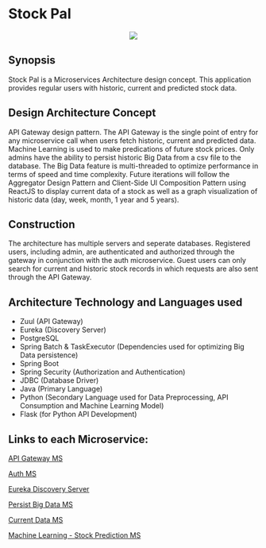 # Stock Pal 
<p align="center">
  <img src="https://github.com/mrkwapo/StockPal-MS/blob/master/stock%20pal%20architecture.jpg">
</p>

## Synopsis
Stock Pal is a Microservices Architecture design concept. This application provides regular users with historic, current and predicted stock data. 

## Design Architecture Concept
API Gateway design pattern. The API Gateway is the single point of entry for any microservice call when users fetch historic, current and predicted data. Machine Learning is used to make predications of future stock prices. Only admins have the ability to persist historic Big Data from a csv file to the database. The Big Data feature is multi-threaded to optimize performance in terms of speed and time complexity. Future iterations will follow the Aggregator Design Pattern and Client-Side UI Composition Pattern using ReactJS to display current data of a stock as well as a graph visualization of historic data (day, week, month, 1 year and 5 years).

## Construction
The architecture has multiple servers and seperate databases. Registered users, including admin, are authenticated and authorized through the gateway in conjunction with the auth microservice. Guest users can only search for current and historic stock records in which requests are also sent through the API Gateway.

## Architecture Technology and Languages used 
* Zuul (API Gateway)
* Eureka (Discovery Server) 
* PostgreSQL
* Spring Batch & TaskExecutor (Dependencies used for optimizing Big Data persistence)
* Spring Boot
* Spring Security (Authorization and Authentication)
* JDBC (Database Driver)
* Java (Primary Language)
* Python (Secondary Language used for Data Preprocessing, API Consumption and Machine Learning Model)
* Flask (for Python API Development)

## Links to each Microservice:

[API Gateway MS](https://bit.ly/2NgiICN)

[Auth MS](https://bit.ly/3hxvvP1)

[Eureka Discovery Server](https://bit.ly/2YJruyn)

[Persist Big Data MS](https://bit.ly/2YJqDh9)

[Current Data MS](https://bit.ly/30U4Oyd)

[Machine Learning - Stock Prediction MS](https://bit.ly/2UToo9Y)
